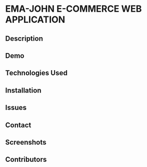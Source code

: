 # EMA-JOHN E-COMMERCE WEB APPLICATION

## Description

## Demo

## Technologies Used

## Installation

## Issues

## Contact

## Screenshots 

## Contributors

